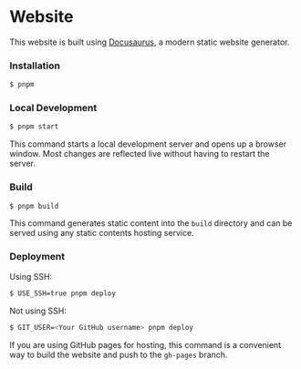 # Website

This website is built using [Docusaurus](https://docusaurus.io/), a modern static website generator.

### Installation

```bash
$ pnpm
```

### Local Development

```bash
$ pnpm start
```

This command starts a local development server and opens up a browser window. Most changes are reflected live without having to restart the server.

### Build

```bash
$ pnpm build
```

This command generates static content into the `build` directory and can be served using any static contents hosting service.

### Deployment

Using SSH:

```bash
$ USE_SSH=true pnpm deploy
```

Not using SSH:

```bash
$ GIT_USER=<Your GitHub username> pnpm deploy
```

If you are using GitHub pages for hosting, this command is a convenient way to build the website and push to the `gh-pages` branch.
